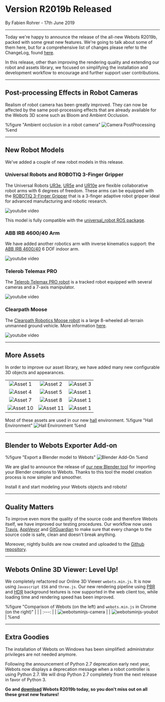 # Version R2019b Released

<p id="publish-data">By Fabien Rohrer - 17th June 2019</p>

---

Today we're happy to announce the release of the all-new Webots R2019b, packed with some great new features.
We're going to talk about some of them here, but for a comprehensive list of changes please refer to the ChangeLog, found [here](https://www.cyberbotics.com/dvd/common/doc/webots/ChangeLog.html).

In this release, other than improving the rendering quality and extending our robot and assets library, we focused on simplifying the installation and development workflow to encourage and further support user contributions.

---

## Post-processing Effects in Robot Cameras

Realism of robot camera has been greatly improved. They can now be affected by the same post-processing effects that are already available for the Webots 3D scene such as Bloom and Ambient Occlusion.

%figure "Ambient occlusion in a robot camera"
![Camera PostProcessing](images/camera_post_processing.png)
%end

---

## New Robot Models

We've added a couple of new robot models in this release.

### Universal Robots and ROBOTIQ 3-Finger Gripper

The Universal Robots [UR3e](https://www.cyberbotics.com/doc/guide/ure), [UR5e](https://www.cyberbotics.com/doc/guide/ure) and [UR10e](https://www.cyberbotics.com/doc/guide/ure) are flexible collaborative robot arms with 6 degrees of freedom.
These arms can be equipped with the [ROBOTIQ 3-Finger Gripper](https://www.cyberbotics.com/doc/guide/gripper-actuators#robotiq-3f-gripper) that is a 3-finger adaptive robot gripper ideal for advanced manufacturing and robotic research.

![youtube video](https://www.youtube.com/watch?v=WIY9ebqSXUc)

This model is fully compatible with the [universal\_robot ROS package](http://wiki.ros.org/action/show/universal_robots).

### ABB IRB 4600/40 Arm

We have added another robotics arm with inverse kinematics support: the [ABB IRB 4600/40](https://www.cyberbotics.com/doc/guide/irb4600-40) 6 DOF indoor arm.

![youtube video](https://www.youtube.com/watch?v=Jq0-DkEwwj4)

### Telerob Telemax PRO

The [Telerob Telemax PRO robot](https://www.cyberbotics.com/doc/guide/telemax-pro) is a tracked robot equipped with several cameras and a 7-axis manipulator.

![youtube video](https://www.youtube.com/watch?v=lUWMGk0i9Tc)

### Clearpath Moose

The [Clearpath Robotics Moose robot](https://www.clearpathrobotics.com/moose-ugv/) is a large 8-wheeled all-terrain unmanned ground vehicle.
More information [here](https://www.cyberbotics.com/doc/guide/moose).

![youtube video](https://www.youtube.com/watch?v=joPAnZcOouc)

---

## More Assets

In order to improve our asset library, we have added many new configurable 3D objects and appearances.

| | | |
| :---: | :---: | :---: |
| ![Asset 1](images/assets/asset_1.png) |  ![Asset 2](images/assets/asset_2.png) |  ![Asset 3](images/assets/asset_3.png) |
| ![Asset 4](images/assets/asset_4.png) |  ![Asset 5](images/assets/asset_5.png) |  ![Asset 1](images/assets/asset_6.png) |
| ![Asset 7](images/assets/asset_7.png) |  ![Asset 8](images/assets/asset_8.png) |  ![Asset 1](images/assets/asset_9.png) |
| ![Asset 10](images/assets/asset_10.png) |  ![Asset 11](images/assets/asset_11.png) |  ![Asset 1](images/assets/asset_12.png) |

Most of these assets are used in our new [hall](https://www.cyberbotics.com/doc/guide/samples-environments#hall-wbt) environment.
%figure "Hall Environment"
![Hall Environment](images/hall.png)
%end

---

## Blender to Webots Exporter Add-on

%figure "Export a Blender model to Webots"
![Blender Add-On](images/blender-add-on.gif)
%end

We are glad to announce the release of [our new Blender tool](https://github.com/omichel/blender-webots-exporter) for importing your Blender creations to Webots.
Thanks to this tool the model creation process is now simpler and smoother.

Install it and start modeling your Webots objects and robots!

---

## Quality Matters

To improve even more the quality of the source code and therefore Webots itself, we have improved our testing procedures.
Our workflow now uses [Travis](https://travis-ci.com/omichel/webots), [AppVeyor](https://ci.appveyor.com/project/omichel/webots) and [GitGuardian](https://app.gitguardian.com) to make sure that every change to the source code is safe, clean and doesn't break anything.

Moreover, nightly builds are now created and uploaded to the [Github repository](https://github.com/omichel/webots/releases).

---

## Webots Online 3D Viewer: Level Up!

We completely refactored our Online 3D Viewer `webots.min.js`.
It is now using `Javascript ES6` and `three.js`.
Our new rendering pipeline using [PBR](https://en.wikipedia.org/wiki/Physically_based_rendering) and [HDR](https://en.wikipedia.org/wiki/High_dynamic_range) background textures is now supported in the web client too, while loading time and rendering speed has been improved.

%figure "Comparison of Webots (on the left) and `webots.min.js` in Chrome (on the right)"
| |
| :---: |
| ![webotsminjs-camera](images/webotsminjs-camera.png) |
| ![webotsminjs-youbot](images/webotsminjs-youbot.png) |
%end


---

## Extra Goodies

The installation of Webots on Windows has been simplified: administrator privileges are not needed anymore.

Following the announcement of Python 2.7 deprecation early next year, Webots now displays a deprecation message when a robot controller is using Python 2.7. We will drop Python 2.7 completely from the next release in favor of Python 3.

**Go and [download](https://cyberbotics.com/#download) Webots R2019b today, so you don't miss out on all these great new features!**

